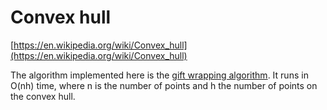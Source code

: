 # Convex hull

[https://en.wikipedia.org/wiki/Convex_hull](https://en.wikipedia.org/wiki/Convex_hull)

The algorithm implemented here is the [gift wrapping algorithm](https://en.wikipedia.org/wiki/Gift_wrapping_algorithm). It runs in O(nh) time, where n is the number of points and h the number of points on the convex hull.
